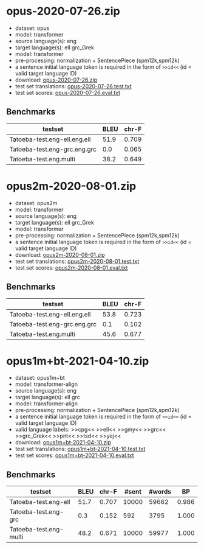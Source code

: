 # opus-2020-07-26.zip

* dataset: opus
* model: transformer
* source language(s): eng
* target language(s): ell grc_Grek
* model: transformer
* pre-processing: normalization + SentencePiece (spm12k,spm12k)
* a sentence initial language token is required in the form of `>>id<<` (id = valid target language ID)
* download: [opus-2020-07-26.zip](https://object.pouta.csc.fi/Tatoeba-MT-models/eng-grk/opus-2020-07-26.zip)
* test set translations: [opus-2020-07-26.test.txt](https://object.pouta.csc.fi/Tatoeba-MT-models/eng-grk/opus-2020-07-26.test.txt)
* test set scores: [opus-2020-07-26.eval.txt](https://object.pouta.csc.fi/Tatoeba-MT-models/eng-grk/opus-2020-07-26.eval.txt)

## Benchmarks

| testset               | BLEU  | chr-F |
|-----------------------|-------|-------|
| Tatoeba-test.eng-ell.eng.ell 	| 51.9 	| 0.709 |
| Tatoeba-test.eng-grc.eng.grc 	| 0.0 	| 0.065 |
| Tatoeba-test.eng.multi 	| 38.2 	| 0.649 |


# opus2m-2020-08-01.zip

* dataset: opus2m
* model: transformer
* source language(s): eng
* target language(s): ell grc_Grek
* model: transformer
* pre-processing: normalization + SentencePiece (spm12k,spm12k)
* a sentence initial language token is required in the form of `>>id<<` (id = valid target language ID)
* download: [opus2m-2020-08-01.zip](https://object.pouta.csc.fi/Tatoeba-MT-models/eng-grk/opus2m-2020-08-01.zip)
* test set translations: [opus2m-2020-08-01.test.txt](https://object.pouta.csc.fi/Tatoeba-MT-models/eng-grk/opus2m-2020-08-01.test.txt)
* test set scores: [opus2m-2020-08-01.eval.txt](https://object.pouta.csc.fi/Tatoeba-MT-models/eng-grk/opus2m-2020-08-01.eval.txt)

## Benchmarks

| testset               | BLEU  | chr-F |
|-----------------------|-------|-------|
| Tatoeba-test.eng-ell.eng.ell 	| 53.8 	| 0.723 |
| Tatoeba-test.eng-grc.eng.grc 	| 0.1 	| 0.102 |
| Tatoeba-test.eng.multi 	| 45.6 	| 0.677 |


# opus1m+bt-2021-04-10.zip

* dataset: opus1m+bt
* model: transformer-align
* source language(s): eng
* target language(s): ell grc
* model: transformer-align
* pre-processing: normalization + SentencePiece (spm12k,spm12k)
* a sentence initial language token is required in the form of `>>id<<` (id = valid target language ID)
* valid language labels: >>cpg<< >>ell<< >>gmy<< >>grc<< >>grc_Grek<< >>pnt<< >>tsd<< >>yej<<
* download: [opus1m+bt-2021-04-10.zip](https://object.pouta.csc.fi/Tatoeba-MT-models/eng-grk/opus1m+bt-2021-04-10.zip)
* test set translations: [opus1m+bt-2021-04-10.test.txt](https://object.pouta.csc.fi/Tatoeba-MT-models/eng-grk/opus1m+bt-2021-04-10.test.txt)
* test set scores: [opus1m+bt-2021-04-10.eval.txt](https://object.pouta.csc.fi/Tatoeba-MT-models/eng-grk/opus1m+bt-2021-04-10.eval.txt)

## Benchmarks

| testset | BLEU  | chr-F | #sent | #words | BP |
|---------|-------|-------|-------|--------|----|
| Tatoeba-test.eng-ell 	| 51.7 	| 0.707 	| 10000 	| 59662 	| 0.986 |
| Tatoeba-test.eng-grc 	| 0.3 	| 0.152 	| 592 	| 3795 	| 1.000 |
| Tatoeba-test.eng-multi 	| 48.2 	| 0.671 	| 10000 	| 59977 	| 1.000 |

